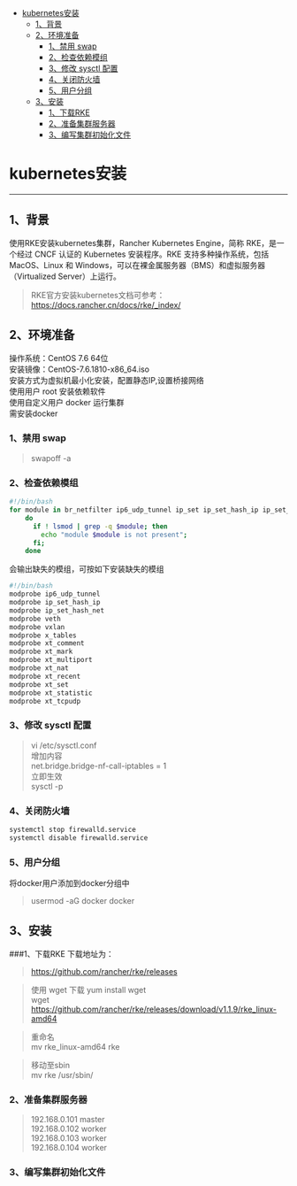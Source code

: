 <!-- TOC START min:1 max:3 link:true asterisk:false update:true -->
- [kubernetes安装](#kubernetes安装)
  - [1、背景](#1背景)
  - [2、环境准备](#2环境准备)
    - [1、禁用 swap](#1禁用-swap)
    - [2、检查依赖模组](#2检查依赖模组)
    - [3、修改 sysctl 配置](#3修改-sysctl-配置)
    - [4、关闭防火墙](#4关闭防火墙)
    - [5、用户分组](#5用户分组)
  - [3、安装](#3安装)
    - [1、下载RKE](#1下载rke)
    - [2、准备集群服务器](#2准备集群服务器)
    - [3、编写集群初始化文件](#3编写集群初始化文件)
<!-- TOC END -->





# kubernetes安装
---
## 1、背景
使用RKE安装kubernetes集群，Rancher Kubernetes Engine，简称 RKE，是一个经过 CNCF 认证的 Kubernetes 安装程序。RKE 支持多种操作系统，包括 MacOS、Linux 和 Windows，可以在裸金属服务器（BMS）和虚拟服务器（Virtualized Server）上运行。
>RKE官方安装kubernetes文档可参考：
https://docs.rancher.cn/docs/rke/_index/

## 2、环境准备
操作系统：CentOS 7.6 64位  
安装镜像：CentOS-7.6.1810-x86_64.iso  
安装方式为虚拟机最小化安装，配置静态IP,设置桥接网络  
使用用户 root 安装依赖软件  
使用自定义用户 docker 运行集群  
需安装docker
### 1、禁用 swap
>swapoff -a

### 2、检查依赖模组
```Bash
#!/bin/bash
for module in br_netfilter ip6_udp_tunnel ip_set ip_set_hash_ip ip_set_hash_net iptable_filter iptable_nat iptable_mangle iptable_raw nf_conntrack_netlink nf_conntrack nf_conntrack_ipv4   nf_defrag_ipv4 nf_nat nf_nat_ipv4 nf_nat_masquerade_ipv4 nfnetlink udp_tunnel veth vxlan x_tables xt_addrtype xt_conntrack xt_comment xt_mark xt_multiport xt_nat xt_recent xt_set  xt_statistic xt_tcpudp;
    do
      if ! lsmod | grep -q $module; then
        echo "module $module is not present";
      fi;
    done
```
会输出缺失的模组，可按如下安装缺失的模组
```Bash
#!/bin/bash
modprobe ip6_udp_tunnel
modprobe ip_set_hash_ip
modprobe ip_set_hash_net
modprobe veth
modprobe vxlan
modprobe x_tables
modprobe xt_comment
modprobe xt_mark
modprobe xt_multiport
modprobe xt_nat
modprobe xt_recent
modprobe xt_set
modprobe xt_statistic
modprobe xt_tcpudp
```
### 3、修改 sysctl 配置
>vi /etc/sysctl.conf  
增加内容    
 net.bridge.bridge-nf-call-iptables = 1  
立即生效  
 sysctl -p

### 4、关闭防火墙
```Bash
systemctl stop firewalld.service
systemctl disable firewalld.service
```
### 5、用户分组
将docker用户添加到docker分组中
>usermod -aG docker docker

## 3、安装
###1、下载RKE
下载地址为：
>https://github.com/rancher/rke/releases  


>使用 wget 下载
yum install wget  
wget https://github.com/rancher/rke/releases/download/v1.1.9/rke_linux-amd64  

>重命名  
mv rke_linux-amd64 rke

>移动至sbin  
mv rke /usr/sbin/

### 2、准备集群服务器
>192.168.0.101 master  
192.168.0.102 worker  
192.168.0.103 worker  
192.168.0.104 worker

### 3、编写集群初始化文件
